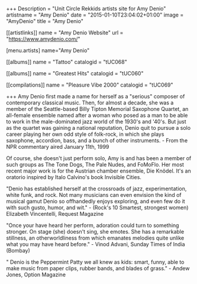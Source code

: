 +++
Description = "Unit Circle Rekkids artists site for Amy Denio"
artistname = "Amy Denio"
date = "2015-01-10T23:04:02+01:00"
image = "AmyDenio"
title = "Amy Denio"

[[artistlinks]]
name = "Amy Denio Website"
url = "https://www.amydenio.com/"

[menu.artists]
	name="Amy Denio"

[[albums]]
	name = "Tattoo"
	catalogid = "tUC068"

[[albums]]
	name = "Greatest Hits"
	catalogid = "tUC060"

[[compilations]]
	name = "Pleasure Vibe 2000"
	catalogid = "tUC069"


+++
Amy Denio first made a name for herself as a "serious" composer of contemporary classical music. Then, for almost a decade, she was a member of the Seattle-based Billy Tipton Memorial Saxophone Quartet, an all-female ensemble named after a woman who posed as a man to be able to work in the male-dominated jazz world of the 1930's and '40's. But just as the quartet was gaining a national reputation, Denio quit to pursue a solo career playing her own odd style of folk-rock, in which she plays saxophone, accordion, bass, and a bunch of other instruments. - From the NPR commentary aired January 11th, 1999

Of course, she doesn't just perform solo, Amy is and has been a member of such groups as The Tone Dogs, The Pale Nudes, and FoMoFlo. Her most recent major work is for the Austrian chamber ensemble, Die Knödel. It's an oratorio inspired by Italo Calvino's book Invisible Cities.

"Denio has established herself at the crossroads of jazz, experimentation, white funk, and rock. Not many musicians can even envision the kind of musical gamut Denio so offhandedly enjoys exploring, and even few do it with such gusto, humor, and wit." - (Rock's 10 Smartest, strongest women) Elizabeth Vincentelli, Request Magazine

"Once your have heard her perform, adoration could turn to something stronger. On stage (she) doesn't sing, she emotes. She has a remarkable stillness, an otherworldliness from which emanates melodies quite unlike what you may have heard before." - Vinod Advani, Sunday Times of India (Bombay)

" Denio is the Peppermint Patty we all knew as kids: smart, funny, able to make music from paper clips, rubber bands, and blades of grass." - Andew Jones, Option Magazine